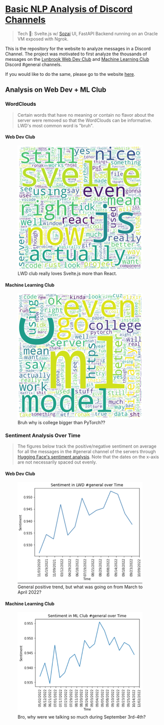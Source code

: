 # [Basic NLP Analysis of Discord Channels](https://anish-lakkapragada.github.io/discord-nlp/)

> Tech 🥪: Svelte.js w/ [Sozai](https://github.com/r2dev2/sozai) UI, FastAPI Backend running on an Oracle VM exposed with Ngrok.

This is the repository for the website to analyze messages in a Discord Channel. The project was motivated to first analyze the thousands of messages on the [Lynbrook Web Dev Club](https://discord.gg/FWRN5bqq5v) and [Machine Learning Club](https://discord.gg/gVQBu6K6ad) Discord #general channels.

If you would like to do the same, please go to the website [here](https://anish-lakkapragada.github.io/discord-nlp/).

## Analysis on Web Dev + ML Club

### WordClouds 

> Certain words that have no meaning or contain no flavor about the server were removed so that the WordClouds can be informative. LWD's most common word is "bruh".

#### Web Dev Club 

<figure>
    <img src="./figures/lwd-wordcloud.png" width=400>
    <figcaption> LWD club really loves Svelte.js more than React. </figcaption>
</figure>

#### Machine Learning Club 

<figure>
    <img src="./figures/ml-wordcloud.png" width=400>
    <figcaption> Bruh why is college bigger than PyTorch?? </figcaption>
</figure>

### Sentiment Analysis Over Time

> The figures below track the positive/negative sentiment on average for all the messages in the #general channel of the servers through [Hugging Face's sentiment analysis](https://huggingface.co/distilbert-base-uncased-finetuned-sst-2-english). Note that the dates on the x-axis are not necessarily spaced out evenly. 

#### Web Dev Club
<figure>
    <img src="./figures/lwd-sentiment.png" width=400>
    <figcaption> General positive trend, but what was going on from March to April 2022? </figcaption>
</figure>

#### Machine Learning Club 
<figure>
    <img src="./figures/ml-sentiment.png" width=400>
    <figcaption> Bro, why were we talking so much during September 3rd-4th? </figcaption>
</figure>
